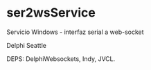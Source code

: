 # ser2wsService

Servicio Windows - interfaz serial a web-socket

Delphi Seattle

DEPS: DelphiWebsockets, Indy, JVCL.
